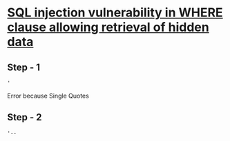 # [SQL injection vulnerability in WHERE clause allowing retrieval of hidden data](https://portswigger.net/web-security/sql-injection/lab-retrieve-hidden-data)

Step - 1
---
```
'
```
Error because Single Quotes

Step - 2
---
```
'--
```
